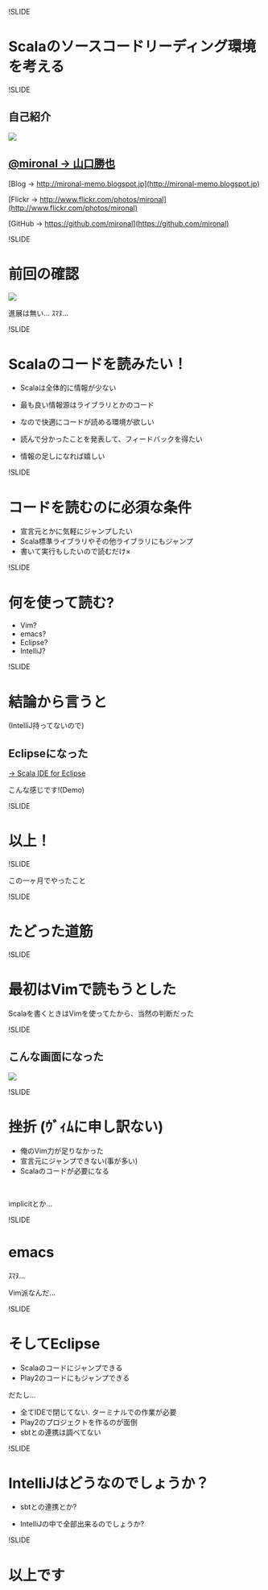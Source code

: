 !SLIDE

# Scalaのソースコードリーディング環境を考える

!SLIDE

## 自己紹介

<img src="http://mironal.github.io/images/twitter_icon.jpeg">

## [@mironal -> 山口勝也](https://twitter.com/mironal)


[Blog -> http://mironal-memo.blogspot.jp](http://mironal-memo.blogspot.jp)

[Flickr -> http://www.flickr.com/photos/mironal](http://www.flickr.com/photos/mironal)

[GitHub -> https://github.com/mironal](https://github.com/mironal)

!SLIDE

# 前回の確認

<img class="border" src="https://raw.github.com/mironal/slide/master/shinjuku-scala-za/2013-07-06/scala/sectiona/list.png">

<br />

進展は無い... ｽﾏﾇ...

!SLIDE

# Scalaのコードを読みたい！

* Scalaは全体的に<span class="red">情報が少ない</span>

* 最も良い情報源はライブラリとかのコード

* なので<span class="red">快適にコードが読める環境</span>が欲しい

* 読んで分かったことを発表して、フィードバックを得たい

* 情報の足しになれば嬉しい


!SLIDE

# コードを読むのに必須な条件

* 宣言元とかに気軽にジャンプしたい
* Scala標準ライブラリやその他ライブラリにもジャンプ
* 書いて実行もしたいので読むだけ×

!SLIDE

# 何を使って読む?

* Vim?
* emacs?
* Eclipse?
* IntelliJ?

!SLIDE

# 結論から言うと

(IntelliJ持ってないので)

## <span class="red">Eclipseになった</span>

[-> Scala IDE for Eclipse](http://scala-ide.org/)

こんな感じです!(Demo)

!SLIDE

# 以上！

!SLIDE

この一ヶ月でやったこと

!SLIDE

# たどった道筋

!SLIDE

# 最初はVimで読もうとした

Scalaを書くときはVimを使ってたから、当然の判断だった

!SLIDE

## こんな画面になった

<img src="https://raw.github.com/mironal/slide/master/shinjuku-scala-za/2013-07-06/scala/sectiona/scala-vim.png">

!SLIDE

# 挫折 <span class="v-small">(ｳﾞｨﾑに申し訳ない)</span>

* 俺のVim力が足りなかった
* 宣言元にジャンプできない(事が多い)
* Scalaのコードが必要になる

<br />

implicitとか...

!SLIDE

# emacs

ｽﾏﾇ...

Vim派なんだ...

!SLIDE

# そしてEclipse

* Scalaのコードにジャンプできる
* Play2のコードにもジャンプできる

だたし...

* 全てIDEで閉じてない. ターミナルでの作業が必要
* Play2のプロジェクトを作るのが面倒
* sbtとの連携は調べてない

!SLIDE

# IntelliJはどうなのでしょうか？

* sbtとの連携とか?

* IntelliJの中で全部出来るのでしょうか?

!SLIDE

# 以上です
